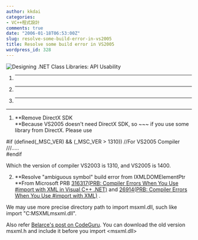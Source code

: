 ```yaml
---
author: kkdai
categories:
- VC++程式設計
comments: true
date: "2006-01-18T06:53:00Z"
slug: resolve-some-build-error-in-vs2005
title: Resolve some build error in VS2005
wordpress_id: 328
---
```


![Designing .NET Class Libraries: API Usability](http://msdn.microsoft.com/netframework/art/NETFw.jpg)

  1. ****
  2. ****
  3. ****

****

  1. **Remove DirectX SDK  
**Because VS2005 doesn't need DirectX SDK, so ~~~ if you use some library from DirectX. Please use   
  
#if (defined(_MSC_VER) && (_MSC_VER > 1310)) //For VS2005 Compiler  
///.....  
#endif  
  
Which the version of compiler VS2003 is 1310, and VS2005 is 1400.   
  

  2. **Resolve "ambiguous symbol" build error from IXMLDOMElementPtr  
**From Microsoft PRB [316317(PRB: Compiler Errors When You Use #import with XML in Visual C++ .NET)](http://support.microsoft.com/default.aspx?scid=kb;en-us;316317) and [26914(PRB: Compiler Errors When You Use #import with XML)](http://support.microsoft.com/default.aspx?scid=kb;EN-US;269194) .  
  
We may use more precise directory path to import msxml.dll, such like import "C:MSXMLmsxml.dll".  
  
Also refer [Belarce's post on CodeGuru](http://www.codeguru.com/forum/showthread.php?t=264620&page=1&pp=15). You can download the old version msxml.h and include it before you import <msxml.dll>
